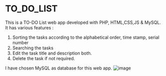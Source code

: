 # TO_DO_LIST 
This is a TO-DO List web app developed with PHP, HTML,CSS,JS & MySQL.
It has various features :
1. Sorting the tasks according to the alphabetical order, time stamp, serial number
2. Searching the tasks
3. Edit the task title and description both.
4. Delete the task if not required.

I have chosen MySQL as database for this web app.
![image](https://github.com/Upasanay/CodeClause_TO-DO_LIST/assets/101192110/47bfd3b5-dd1b-4f4e-a0a9-250f39576b86)
